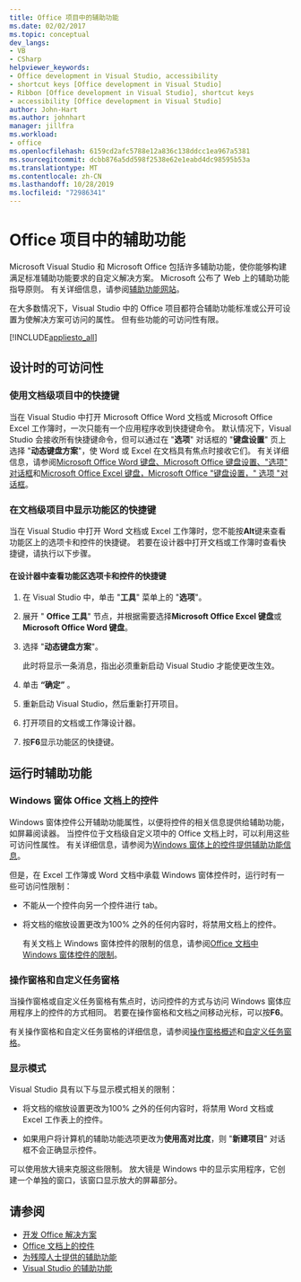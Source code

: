```yaml
---
title: Office 项目中的辅助功能
ms.date: 02/02/2017
ms.topic: conceptual
dev_langs:
- VB
- CSharp
helpviewer_keywords:
- Office development in Visual Studio, accessibility
- shortcut keys [Office development in Visual Studio]
- Ribbon [Office development in Visual Studio], shortcut keys
- accessibility [Office development in Visual Studio]
author: John-Hart
ms.author: johnhart
manager: jillfra
ms.workload:
- office
ms.openlocfilehash: 6159cd2afc5788e12a836c138ddcc1ea967a5381
ms.sourcegitcommit: dcbb876a5dd598f2538e62e1eabd4dc98595b53a
ms.translationtype: MT
ms.contentlocale: zh-CN
ms.lasthandoff: 10/28/2019
ms.locfileid: "72986341"
---
```

# <a name="accessibility-in-office-projects"></a>Office 项目中的辅助功能

Microsoft Visual Studio 和 Microsoft Office 包括许多辅助功能，使你能够构建满足标准辅助功能要求的自定义解决方案。 Microsoft 公布了 Web 上的辅助功能指导原则。 有关详细信息，请参阅[辅助功能网站](https://www.microsoft.com/accessibility/)。

在大多数情况下，Visual Studio 中的 Office 项目都符合辅助功能标准或公开可设置为使解决方案可访问的属性。 但有些功能的可访问性有限。

[!INCLUDE[appliesto_all](../vsto/includes/appliesto-all-md.md)]

## <a name="accessibility-at-design-time"></a>设计时的可访问性

### <a name="use-shortcut-keys-in-document-level-projects"></a>使用文档级项目中的快捷键
 当在 Visual Studio 中打开 Microsoft Office Word 文档或 Microsoft Office Excel 工作簿时，一次只能有一个应用程序收到快捷键命令。 默认情况下，Visual Studio 会接收所有快捷键命令，但可以通过在 "**选项**" 对话框的 "**键盘设置**" 页上选择 "**动态键盘方案**"，使 Word 或 Excel 在文档具有焦点时接收它们。 有关详细信息，请参阅[Microsoft Office Word 键盘、Microsoft Office 键盘设置、"选项" 对话框](../vsto/microsoft-office-word-keyboard-microsoft-office-keyboard-settings-options-dialog-box.md)和[Microsoft Office Excel 键盘，Microsoft Office "键盘设置，" 选项 "对话框](../vsto/microsoft-office-excel-keyboard-microsoft-office-keyboard-settings-options-dialog-box.md)。

### <a name="display-shortcut-keys-for-the-ribbon-in-document-level-projects"></a>在文档级项目中显示功能区的快捷键
 当在 Visual Studio 中打开 Word 文档或 Excel 工作簿时，您不能按**Alt**键来查看功能区上的选项卡和控件的快捷键。 若要在设计器中打开文档或工作簿时查看快捷键，请执行以下步骤。

#### <a name="to-view-shortcut-keys-for-ribbon-tabs-and-controls-in-the-designer"></a>在设计器中查看功能区选项卡和控件的快捷键

1. 在 Visual Studio 中，单击 "**工具**" 菜单上的 "**选项**"。

2. 展开 " **Office 工具**" 节点，并根据需要选择**Microsoft Office Excel 键盘**或**Microsoft Office Word 键盘**。

3. 选择 "**动态键盘方案**"。

     此时将显示一条消息，指出必须重新启动 Visual Studio 才能使更改生效。

4. 单击 **“确定”** 。

5. 重新启动 Visual Studio，然后重新打开项目。

6. 打开项目的文档或工作簿设计器。

7. 按**F6**显示功能区的快捷键。

## <a name="accessibility-at-run-time"></a>运行时辅助功能

### <a name="windows-forms-controls-on-office-documents"></a>Windows 窗体 Office 文档上的控件
 Windows 窗体控件公开辅助功能属性，以便将控件的相关信息提供给辅助功能，如屏幕阅读器。 当控件位于文档级自定义项中的 Office 文档上时，可以利用这些可访问性属性。 有关详细信息，请参阅为[Windows 窗体上的控件提供辅助功能信息](/dotnet/framework/winforms/controls/providing-accessibility-information-for-controls-on-a-windows-form)。

 但是，在 Excel 工作簿或 Word 文档中承载 Windows 窗体控件时，运行时有一些可访问性限制：

- 不能从一个控件向另一个控件进行 tab。

- 将文档的缩放设置更改为100% 之外的任何内容时，将禁用文档上的控件。

  有关文档上 Windows 窗体控件的限制的信息，请参阅[Office 文档中 Windows 窗体控件的限制](../vsto/limitations-of-windows-forms-controls-on-office-documents.md)。

### <a name="actions-panes-and-custom-task-panes"></a>操作窗格和自定义任务窗格
 当操作窗格或自定义任务窗格有焦点时，访问控件的方式与访问 Windows 窗体应用程序上的控件的方式相同。 若要在操作窗格和文档之间移动光标，可以按**F6**。

 有关操作窗格和自定义任务窗格的详细信息，请参阅[操作窗格概述](../vsto/actions-pane-overview.md)和[自定义任务窗格](../vsto/custom-task-panes.md)。

### <a name="display-modes"></a>显示模式

Visual Studio 具有以下与显示模式相关的限制：

- 将文档的缩放设置更改为100% 之外的任何内容时，将禁用 Word 文档或 Excel 工作表上的控件。

- 如果用户将计算机的辅助功能选项更改为**使用高对比度**，则 "**新建项目**" 对话框不会正确显示控件。

可以使用放大镜来克服这些限制。 放大镜是 Windows 中的显示实用程序，它创建一个单独的窗口，该窗口显示放大的屏幕部分。

## <a name="see-also"></a>请参阅

- [开发 Office 解决方案](../vsto/developing-office-solutions.md)
- [Office 文档上的控件](../vsto/controls-on-office-documents.md)
- [为残障人士提供的辅助功能](../ide/reference/accessibility-for-people-with-disabilities.md)
- [Visual Studio 的辅助功能](../ide/reference/accessibility-features-of-visual-studio.md)